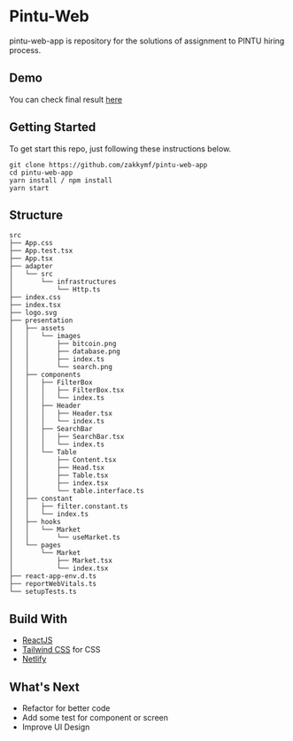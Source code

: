 # Pintu-Web

pintu-web-app is repository for the solutions of assignment to PINTU hiring process.

## Demo

You can check final result [here](https://reliable-bonbon-b934fa.netlify.app/)

## Getting Started

To get start this repo, just following these instructions below.

```
git clone https://github.com/zakkymf/pintu-web-app
cd pintu-web-app
yarn install / npm install
yarn start
```

## Structure

```
src
├── App.css
├── App.test.tsx
├── App.tsx
├── adapter
│   └── src
│       └── infrastructures
│           └── Http.ts
├── index.css
├── index.tsx
├── logo.svg
├── presentation
│   ├── assets
│   │   └── images
│   │       ├── bitcoin.png
│   │       ├── database.png
│   │       ├── index.ts
│   │       └── search.png
│   ├── components
│   │   ├── FilterBox
│   │   │   ├── FilterBox.tsx
│   │   │   └── index.ts
│   │   ├── Header
│   │   │   ├── Header.tsx
│   │   │   └── index.ts
│   │   ├── SearchBar
│   │   │   ├── SearchBar.tsx
│   │   │   └── index.ts
│   │   └── Table
│   │       ├── Content.tsx
│   │       ├── Head.tsx
│   │       ├── Table.tsx
│   │       ├── index.tsx
│   │       └── table.interface.ts
│   ├── constant
│   │   ├── filter.constant.ts
│   │   └── index.ts
│   ├── hooks
│   │   └── Market
│   │       └── useMarket.ts
│   └── pages
│       └── Market
│           ├── Market.tsx
│           └── index.tsx
├── react-app-env.d.ts
├── reportWebVitals.ts
└── setupTests.ts
```

## Build With
- [ReactJS](https://reactjs.org/)
- [Tailwind CSS](https://tailwindcss.com/) for CSS
- [Netlify](https://www.netlify.com/)

## What's Next

- Refactor for better code
- Add some test for component or screen
- Improve UI Design
